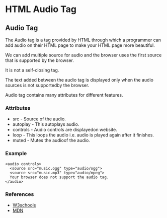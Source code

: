 # HTML Audio Tag 

## Audio Tag 
The Audio tag is a tag provided by HTML through which a programmer can add audio on their HTML page to make your HTML page more beautiful.

We can add multiple source for audio and the browser uses the first source that is supported by the browser.

It is not a self-closing tag.

The text added between the audio tag is displayed only when the audio sources is not supportedby the browser. 

Audio tag contains many attributes for different features.

### Attributes

- src - Source of the audio.
- autoplay - This autoplays audio.
- controls - Audio controls are displayedon website.
- loop -  This loops the audio i.e. audio is played again after it finishes.
- muted - Mutes the audioof the audio.

### Example

```
<audio controls>
  <source src="music.ogg" type="audio/ogg">
  <source src="music.mp3" type="audio/mpeg">
  Your browser does not support the audio tag.
</audio>

```
### References
- [W3schools](https://www.w3schools.com/tags/tag_audio.asp)
- [MDN](https://developer.mozilla.org/en-US/docs/Web/HTML/Element/video)
